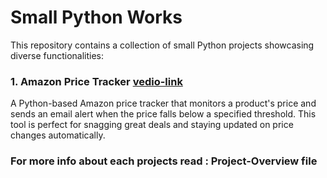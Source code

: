 # Small Python Works

This repository contains a collection of small Python projects showcasing diverse functionalities:

### 1. Amazon Price Tracker [vedio-link]()
A Python-based Amazon price tracker that monitors a product's price and sends an email alert when the price falls below a specified threshold. This tool is perfect for snagging great deals and staying updated on price changes automatically.

### For more info about each projects read : Project-Overview file 
